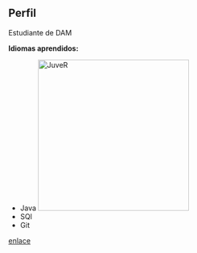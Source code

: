 
## Perfil

Estudiante de DAM

**Idiomas aprendidos:**
- Java <img src="(https://github.com/neo-kan/neo-kan/assets/157000971/6c8e64bb-9aa1-433d-865a-41ed6c873b88)" alt="JuveR" width="300px">
- SQl
- Git

[enlace](https://media.giphy.com/media/bGgsc5mWoryfgKBx1u/giphy.gif?cid=790b76112g7i8cizx38zznjigaxnpvb5ggy5bmc5m8j5dzg8&ep=v1_gifs_search&rid=giphy.gif&ct=g)
